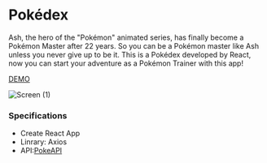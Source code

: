 # Pokédex
Ash, the hero of the "Pokémon" animated series, has finally become a Pokémon Master after 22 years.
So you can be a Pokémon master like Ash unless you never give up to be it.
This is a Pokédex developed by React, now you can start your adventure as a Pokémon Trainer with this app!

[DEMO](https://react-pokedex-v1.netlify.com/)

![Screen (1)](https://user-images.githubusercontent.com/32582917/68179214-d69cc200-ff43-11e9-95aa-26d85a192613.gif)


### Specifications
- Create React App
- Linrary: Axios
- API:[PokeAPI](https://pokeapi.co/)
